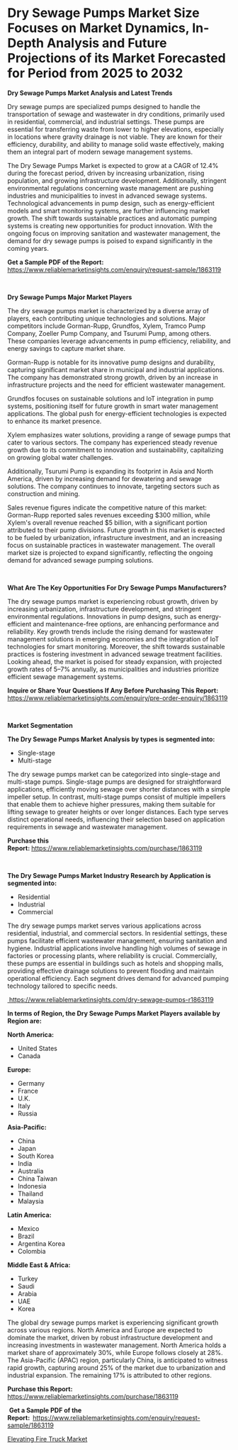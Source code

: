 <p><h1>Dry Sewage Pumps Market Size Focuses on Market Dynamics, In-Depth Analysis and Future Projections of its Market Forecasted for Period from 2025 to 2032</h1></p><p><strong>Dry Sewage Pumps Market Analysis and Latest Trends</strong></p>
<p><p>Dry sewage pumps are specialized pumps designed to handle the transportation of sewage and wastewater in dry conditions, primarily used in residential, commercial, and industrial settings. These pumps are essential for transferring waste from lower to higher elevations, especially in locations where gravity drainage is not viable. They are known for their efficiency, durability, and ability to manage solid waste effectively, making them an integral part of modern sewage management systems.</p><p>The Dry Sewage Pumps Market is expected to grow at a CAGR of 12.4% during the forecast period, driven by increasing urbanization, rising population, and growing infrastructure development. Additionally, stringent environmental regulations concerning waste management are pushing industries and municipalities to invest in advanced sewage systems. Technological advancements in pump design, such as energy-efficient models and smart monitoring systems, are further influencing market growth. The shift towards sustainable practices and automatic pumping systems is creating new opportunities for product innovation. With the ongoing focus on improving sanitation and wastewater management, the demand for dry sewage pumps is poised to expand significantly in the coming years.</p></p>
<p><strong>Get a Sample PDF of the Report:&nbsp;</strong> <a href="https://www.reliablemarketinsights.com/enquiry/request-sample/1863119?utm_campaign=2800&utm_medium=2&utm_source=Github&utm_content=ia&utm_term=28022025&utm_id=dry-sewage-pumps">https://www.reliablemarketinsights.com/enquiry/request-sample/1863119</a></p>
<p>&nbsp;</p>
<p><strong>Dry Sewage Pumps Major Market Players</strong></p>
<p><p>The dry sewage pumps market is characterized by a diverse array of players, each contributing unique technologies and solutions. Major competitors include Gorman-Rupp, Grundfos, Xylem, Tramco Pump Company, Zoeller Pump Company, and Tsurumi Pump, among others. These companies leverage advancements in pump efficiency, reliability, and energy savings to capture market share.</p><p>Gorman-Rupp is notable for its innovative pump designs and durability, capturing significant market share in municipal and industrial applications. The company has demonstrated strong growth, driven by an increase in infrastructure projects and the need for efficient wastewater management. </p><p>Grundfos focuses on sustainable solutions and IoT integration in pump systems, positioning itself for future growth in smart water management applications. The global push for energy-efficient technologies is expected to enhance its market presence.</p><p>Xylem emphasizes water solutions, providing a range of sewage pumps that cater to various sectors. The company has experienced steady revenue growth due to its commitment to innovation and sustainability, capitalizing on growing global water challenges.</p><p>Additionally, Tsurumi Pump is expanding its footprint in Asia and North America, driven by increasing demand for dewatering and sewage solutions. The company continues to innovate, targeting sectors such as construction and mining.</p><p>Sales revenue figures indicate the competitive nature of this market: Gorman-Rupp reported sales revenues exceeding $300 million, while Xylem's overall revenue reached $5 billion, with a significant portion attributed to their pump divisions. Future growth in this market is expected to be fueled by urbanization, infrastructure investment, and an increasing focus on sustainable practices in wastewater management. The overall market size is projected to expand significantly, reflecting the ongoing demand for advanced sewage pumping solutions.</p></p>
<p>&nbsp;</p>
<p><strong>What Are The Key Opportunities For Dry Sewage Pumps Manufacturers?</strong></p>
<p><p>The dry sewage pumps market is experiencing robust growth, driven by increasing urbanization, infrastructure development, and stringent environmental regulations. Innovations in pump designs, such as energy-efficient and maintenance-free options, are enhancing performance and reliability. Key growth trends include the rising demand for wastewater management solutions in emerging economies and the integration of IoT technologies for smart monitoring. Moreover, the shift towards sustainable practices is fostering investment in advanced sewage treatment facilities. Looking ahead, the market is poised for steady expansion, with projected growth rates of 5–7% annually, as municipalities and industries prioritize efficient sewage management systems.</p></p>
<p><strong>Inquire or Share Your Questions If Any Before Purchasing This Report:</strong> <a href="https://www.reliablemarketinsights.com/enquiry/pre-order-enquiry/1863119?utm_campaign=2800&utm_medium=2&utm_source=Github&utm_content=ia&utm_term=28022025&utm_id=dry-sewage-pumps">https://www.reliablemarketinsights.com/enquiry/pre-order-enquiry/1863119</a></p>
<p>&nbsp;</p>
<p><strong>Market Segmentation</strong></p>
<p><strong>The Dry Sewage Pumps Market Analysis by types is segmented into:</strong></p>
<p><ul><li>Single-stage</li><li>Multi-stage</li></ul></p>
<p><p>The dry sewage pumps market can be categorized into single-stage and multi-stage pumps. Single-stage pumps are designed for straightforward applications, efficiently moving sewage over shorter distances with a simple impeller setup. In contrast, multi-stage pumps consist of multiple impellers that enable them to achieve higher pressures, making them suitable for lifting sewage to greater heights or over longer distances. Each type serves distinct operational needs, influencing their selection based on application requirements in sewage and wastewater management.</p></p>
<p><strong>Purchase this Report:&nbsp;</strong><a href="https://www.reliablemarketinsights.com/purchase/1863119?utm_campaign=2800&utm_medium=2&utm_source=Github&utm_content=ia&utm_term=28022025&utm_id=dry-sewage-pumps">https://www.reliablemarketinsights.com/purchase/1863119</a></p>
<p>&nbsp;</p>
<p><strong>The Dry Sewage Pumps Market Industry Research by Application is segmented into:</strong></p>
<p><ul><li>Residential</li><li>Industrial</li><li>Commercial</li></ul></p>
<p><p>The dry sewage pumps market serves various applications across residential, industrial, and commercial sectors. In residential settings, these pumps facilitate efficient wastewater management, ensuring sanitation and hygiene. Industrial applications involve handling high volumes of sewage in factories or processing plants, where reliability is crucial. Commercially, these pumps are essential in buildings such as hotels and shopping malls, providing effective drainage solutions to prevent flooding and maintain operational efficiency. Each segment drives demand for advanced pumping technology tailored to specific needs.</p></p>
<p><a href="https://www.reliablemarketinsights.com/dry-sewage-pumps-r1863119?utm_campaign=2800&utm_medium=2&utm_source=Github&utm_content=ia&utm_term=28022025&utm_id=dry-sewage-pumps">&nbsp;https://www.reliablemarketinsights.com/dry-sewage-pumps-r1863119</a></p>
<p><strong>In terms of Region, the Dry Sewage Pumps Market Players available by Region are:</strong></p>
<p>
    <p> <strong> North America: </strong>
        <ul>
            <li>United States</li>
            <li>Canada</li>
        </ul>
        </p> 
    <p> <strong> Europe: </strong>
        <ul>
            <li>Germany</li>
            <li>France</li>
            <li>U.K.</li>
            <li>Italy</li>
            <li>Russia</li>
        </ul>
        </p> 
    <p> <strong> Asia-Pacific: </strong>
        <ul>
            <li>China</li>
            <li>Japan</li>
            <li>South Korea</li>
            <li>India</li>
            <li>Australia</li>
            <li>China Taiwan</li>
            <li>Indonesia</li>
            <li>Thailand</li>
            <li>Malaysia</li>
        </ul>
        </p> 
    <p> <strong> Latin America: </strong>
        <ul>
            <li>Mexico</li>
            <li>Brazil</li>
            <li>Argentina Korea</li>
            <li>Colombia</li>
        </ul>
        </p> 
    <p> <strong> Middle East & Africa: </strong>
        <ul>
            <li>Turkey</li>
            <li>Saudi</li>
            <li>Arabia</li>
            <li>UAE</li>
            <li>Korea</li>
        </ul>
    </p>
    </p>
<p><p>The global dry sewage pumps market is experiencing significant growth across various regions. North America and Europe are expected to dominate the market, driven by robust infrastructure development and increasing investments in wastewater management. North America holds a market share of approximately 30%, while Europe follows closely at 28%. The Asia-Pacific (APAC) region, particularly China, is anticipated to witness rapid growth, capturing around 25% of the market due to urbanization and industrial expansion. The remaining 17% is attributed to other regions.</p></p>
<p><strong>Purchase this Report: </strong><a href="https://www.reliablemarketinsights.com/purchase/1863119?utm_campaign=2800&utm_medium=2&utm_source=Github&utm_content=ia&utm_term=28022025&utm_id=dry-sewage-pumps">https://www.reliablemarketinsights.com/purchase/1863119</a></p>
<p>&nbsp;<strong>Get a Sample PDF of the Report:&nbsp;&nbsp;</strong><a href="https://www.reliablemarketinsights.com/enquiry/request-sample/1863119?utm_campaign=2800&utm_medium=2&utm_source=Github&utm_content=ia&utm_term=28022025&utm_id=dry-sewage-pumps">https://www.reliablemarketinsights.com/enquiry/request-sample/1863119</a></p>
<p><strong></strong></p>
<p><p><a href="https://github.com/berbelsagwan/Market-Research-Report-List-1/blob/main/elevating-fire-truck-market.md?utm_campaign=2800&utm_medium=2&utm_source=Github&utm_content=ia&utm_term=28022025&utm_id=dry-sewage-pumps">Elevating Fire Truck Market</a></p></p>
